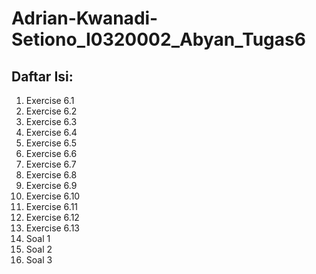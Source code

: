 # Adrian-Kwanadi-Setiono_I0320002_Abyan_Tugas6

## Daftar Isi:
1. Exercise 6.1
2. Exercise 6.2
3. Exercise 6.3
4. Exercise 6.4
5. Exercise 6.5
6. Exercise 6.6
7. Exercise 6.7
8. Exercise 6.8
9. Exercise 6.9
10. Exercise 6.10
11. Exercise 6.11
12. Exercise 6.12
13. Exercise 6.13
14. Soal 1
15. Soal 2
16. Soal 3